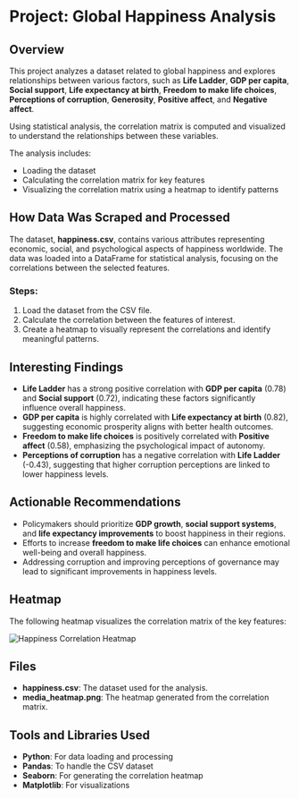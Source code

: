 # Project: Global Happiness Analysis

## Overview

This project analyzes a dataset related to global happiness and explores relationships between various factors, such as **Life Ladder**, **GDP per capita**, **Social support**, **Life expectancy at birth**, **Freedom to make life choices**, **Perceptions of corruption**, **Generosity**, **Positive affect**, and **Negative affect**.

Using statistical analysis, the correlation matrix is computed and visualized to understand the relationships between these variables.

The analysis includes:

- Loading the dataset
- Calculating the correlation matrix for key features
- Visualizing the correlation matrix using a heatmap to identify patterns

## How Data Was Scraped and Processed

The dataset, **happiness.csv**, contains various attributes representing economic, social, and psychological aspects of happiness worldwide. The data was loaded into a DataFrame for statistical analysis, focusing on the correlations between the selected features.

### Steps:

1. Load the dataset from the CSV file.
2. Calculate the correlation between the features of interest.
3. Create a heatmap to visually represent the correlations and identify meaningful patterns.

## Interesting Findings

- **Life Ladder** has a strong positive correlation with **GDP per capita** (0.78) and **Social support** (0.72), indicating these factors significantly influence overall happiness.
- **GDP per capita** is highly correlated with **Life expectancy at birth** (0.82), suggesting economic prosperity aligns with better health outcomes.
- **Freedom to make life choices** is positively correlated with **Positive affect** (0.58), emphasizing the psychological impact of autonomy.
- **Perceptions of corruption** has a negative correlation with **Life Ladder** (-0.43), suggesting that higher corruption perceptions are linked to lower happiness levels.

## Actionable Recommendations

- Policymakers should prioritize **GDP growth**, **social support systems**, and **life expectancy improvements** to boost happiness in their regions.
- Efforts to increase **freedom to make life choices** can enhance emotional well-being and overall happiness.
- Addressing corruption and improving perceptions of governance may lead to significant improvements in happiness levels.

## Heatmap

The following heatmap visualizes the correlation matrix of the key features:

![Happiness Correlation Heatmap](media_heatmap.png)

## Files

- **happiness.csv**: The dataset used for the analysis.
- **media_heatmap.png**: The heatmap generated from the correlation matrix.

## Tools and Libraries Used

- **Python**: For data loading and processing
- **Pandas**: To handle the CSV dataset
- **Seaborn**: For generating the correlation heatmap
- **Matplotlib**: For visualizations
